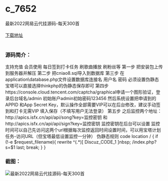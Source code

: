 # c_7652
最新2022网易云代挂源码-每天300首
<br/></br>
[下载地址](https://www.uuid2.com/7652.html "下载地址")
<br/></br>
<h3>源码简介：</h3>
<p>支持充值 会员使用 每日签到打卡任务 刷歌曲播放 刷粉丝等
第一步
把安装包上传到服务器并解压
第二步
把cniao8.sql导入到数据库
第三步
在application\database.php文件设置数据库连接名 用户名 密码
必须设置伪静态 宝塔可以直接选择thinkphp的伪静态保存即可
第四步
https://console.cloud.tencent.com/captcha/graphical申请一个图形验证，登录后台域名/admin 初始账户admin初始密码123456 然后系统设置把申请到的APPID 和App Secret Key，默认操作全部需要VIP可以在后台修改，建议手动签到和打卡无需VIP
填入保存（不填写用户无法登录）
第五步
之后监控两个地址：http://apics.isfx.cn/api/api/song?key=监控密钥 和 http://apics.isfx.cn/api/api/sign?key=监控密钥
监控密钥在后台可以设置 监控时间可以自己先访问这两个url根据每次监控返回时间设置时间，可以用宝塔计划任务-访问URL（但宝塔最低设置监控一分钟）
伪静态规则
code
location / {
 if (!-e $request_filename){
   rewrite  ^(.*)[        Discuz_CODE_1        ]nbsp; /index.php?s=$1  last;   break;
 }
}<p>
<h3>截图：</h3>
<img src="https://www.uuid2.com/wp-content/uploads/img/uimage/40861641798242.gif" alt="最新2022网易云代挂源码-每天300首">
